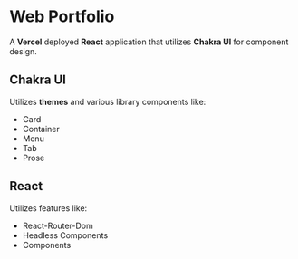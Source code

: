 # Web Portfolio
A **Vercel** deployed **React** application that utilizes **Chakra UI** for component design.

## Chakra UI
Utilizes **themes** and various library components like:
<ul>
  <li>
    Card
  </li>
  <li>
    Container
  </li>
  <li>
    Menu
  </li>
  <li>
    Tab
  </li>
  <li>
    Prose
  </li>
  </ul>
  
  ## React
Utilizes features like:
<ul>
  <li>
    React-Router-Dom
  </li>
  <li>
    Headless Components
  </li>
  <li>
    Components
  </li>
  </ul>
